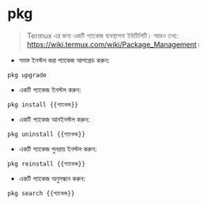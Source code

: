 # pkg

> Termux এর জন্য একটি প্যাকেজ ব্যবস্থাপনা ইউটিলিটি।
> আরও তথ্য: <https://wiki.termux.com/wiki/Package_Management>।

- সমস্ত ইনস্টল করা প্যাকেজ আপগ্রেড করুন:

`pkg upgrade`

- একটি প্যাকেজ ইনস্টল করুন:

`pkg install {{প্যাকেজ}}`

- একটি প্যাকেজ আনইনস্টল করুন:

`pkg uninstall {{প্যাকেজ}}`

- একটি প্যাকেজ পুনরায় ইনস্টল করুন:

`pkg reinstall {{প্যাকেজ}}`

- একটি প্যাকেজ অনুসন্ধান করুন:

`pkg search {{প্যাকেজ}}`


